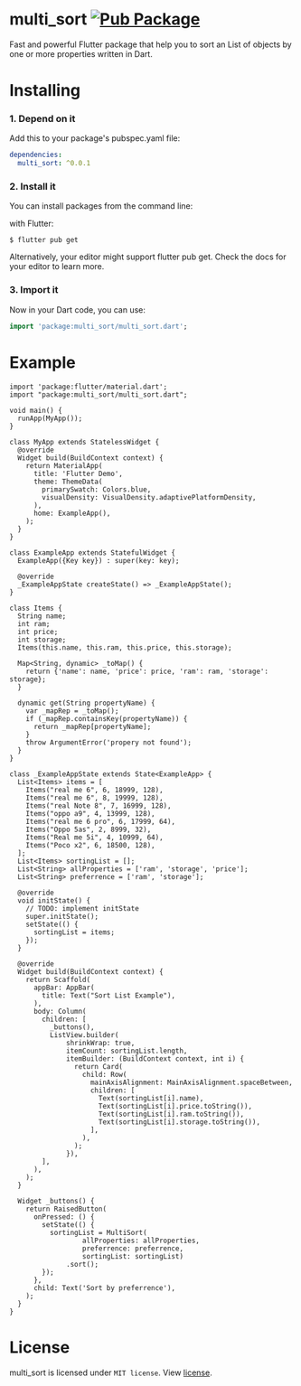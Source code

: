 # multi_sort [![Pub Package](https://img.shields.io/pub/v/multi_sort)](https://pub.dev/packages/multi_sort)

Fast and powerful Flutter package that help you to sort an List of objects by one or more properties written in Dart.

# Installing
### 1. Depend on it

Add this to your package's pubspec.yaml file:

```yaml
dependencies:
  multi_sort: ^0.0.1
```

### 2. Install it
You can install packages from the command line:

with Flutter:

```shell
$ flutter pub get
```
Alternatively, your editor might support flutter pub get. Check the docs for your editor to learn more.

### 3. Import it
Now in your Dart code, you can use:

```dart
import 'package:multi_sort/multi_sort.dart';
```

# Example
```
import 'package:flutter/material.dart';
import "package:multi_sort/multi_sort.dart";

void main() {
  runApp(MyApp());
}

class MyApp extends StatelessWidget {
  @override
  Widget build(BuildContext context) {
    return MaterialApp(
      title: 'Flutter Demo',
      theme: ThemeData(
        primarySwatch: Colors.blue,
        visualDensity: VisualDensity.adaptivePlatformDensity,
      ),
      home: ExampleApp(),
    );
  }
}

class ExampleApp extends StatefulWidget {
  ExampleApp({Key key}) : super(key: key);

  @override
  _ExampleAppState createState() => _ExampleAppState();
}

class Items {
  String name;
  int ram;
  int price;
  int storage;
  Items(this.name, this.ram, this.price, this.storage);

  Map<String, dynamic> _toMap() {
    return {'name': name, 'price': price, 'ram': ram, 'storage': storage};
  }

  dynamic get(String propertyName) {
    var _mapRep = _toMap();
    if (_mapRep.containsKey(propertyName)) {
      return _mapRep[propertyName];
    }
    throw ArgumentError('propery not found');
  }
}

class _ExampleAppState extends State<ExampleApp> {
  List<Items> items = [
    Items("real me 6", 6, 18999, 128),
    Items("real me 6", 8, 19999, 128),
    Items("real Note 8", 7, 16999, 128),
    Items("oppo a9", 4, 13999, 128),
    Items("real me 6 pro", 6, 17999, 64),
    Items("Oppo 5as", 2, 8999, 32),
    Items("Real me 5i", 4, 10999, 64),
    Items("Poco x2", 6, 18500, 128),
  ];
  List<Items> sortingList = [];
  List<String> allProperties = ['ram', 'storage', 'price'];
  List<String> preferrence = ['ram', 'storage'];

  @override
  void initState() {
    // TODO: implement initState
    super.initState();
    setState(() {
      sortingList = items;
    });
  }

  @override
  Widget build(BuildContext context) {
    return Scaffold(
      appBar: AppBar(
        title: Text("Sort List Example"),
      ),
      body: Column(
        children: [
          _buttons(),
          ListView.builder(
              shrinkWrap: true,
              itemCount: sortingList.length,
              itemBuilder: (BuildContext context, int i) {
                return Card(
                  child: Row(
                    mainAxisAlignment: MainAxisAlignment.spaceBetween,
                    children: [
                      Text(sortingList[i].name),
                      Text(sortingList[i].price.toString()),
                      Text(sortingList[i].ram.toString()),
                      Text(sortingList[i].storage.toString()),
                    ],
                  ),
                );
              }),
        ],
      ),
    );
  }

  Widget _buttons() {
    return RaisedButton(
      onPressed: () {
        setState(() {
          sortingList = MultiSort(
                  allProperties: allProperties,
                  preferrence: preferrence,
                  sortingList: sortingList)
              .sort();
        });
      },
      child: Text('Sort by preferrence'),
    );
  }
}
```
# License

multi_sort is licensed under `MIT license`. View [license](https://github.com/deependra227/multi-sort/blob/master/LICENSE).

